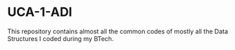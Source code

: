 # UCA-1-ADI
This repository contains almost all the common codes of mostly all the Data Structures I coded during my BTech.
